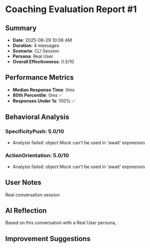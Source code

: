 # Coaching Evaluation Report #1

## Summary
- **Date**: 2025-06-29 10:06 AM
- **Duration**: 4 messages
- **Scenario**: CLI Session
- **Persona**: Real User
- **Overall Effectiveness**: 0.5/10

## Performance Metrics
- **Median Response Time**: 0ms
- **80th Percentile**: 0ms ✅
- **Responses Under 1s**: 100% ✅

## Behavioral Analysis
### SpecificityPush: 5.0/10
- Analysis failed: object Mock can't be used in 'await' expression

### ActionOrientation: 5.0/10
- Analysis failed: object Mock can't be used in 'await' expression

## User Notes
Real conversation session

## AI Reflection
Based on this conversation with a Real User persona, 

## Improvement Suggestions

